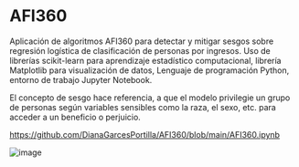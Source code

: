 # AFI360
Aplicación de algoritmos AFI360 para detectar y mitigar sesgos sobre regresión logística de clasificación de personas por ingresos. Uso de librerías scikit-learn 
para aprendizaje estadístico computacional, librería Matplotlib para visualización de datos, Lenguaje de programación Python, entorno de trabajo Jupyter Notebook.

El concepto de sesgo hace referencia, a que el modelo privilegie un grupo de personas según variables sensibles como la raza, el sexo, etc. 
para acceder a un beneficio o perjuicio.

https://github.com/DianaGarcesPortilla/AFI360/blob/main/AFI360.ipynb

![image](https://github.com/user-attachments/assets/1ef30ee3-aeda-4b18-8103-fbb12068990d)
